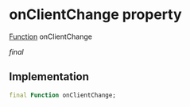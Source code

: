 


# onClientChange property






[Function](https://api.flutter.dev/flutter/dart-core/Function-class.html) onClientChange
  
_final_






## Implementation

```dart
final Function onClientChange;


```







